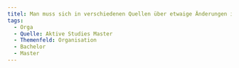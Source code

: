 ```yaml
---
titel: Man muss sich in verschiedenen Quellen über etwaige Änderungen informieren.
tags:
  - Orga
  - Quelle: Aktive Studies Master
  - Themenfeld: Organisation
  - Bachelor
  - Master
---
```

